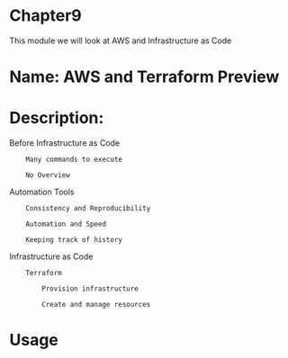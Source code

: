 # Chapter9
This module we will look at AWS and Infrastructure as Code

# Name: AWS and Terraform Preview

# Description: 

Before Infrastructure as Code

        Many commands to execute

        No Overview

Automation Tools

        Consistency and Reproducibility

        Automation and Speed

        Keeping track of history

Infrastructure as Code

        Terraform

            Provision infrastructure

            Create and manage resources




# Usage


    